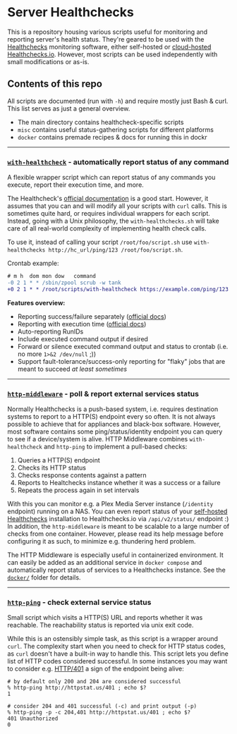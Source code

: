 # Server Healthchecks

This is a repository housing various scripts useful for monitoring and reporting server's health status. They're geared 
to be used with the [Healthchecks](https://github.com/healthchecks/healthchecks) monitoring software, either self-hosted
or [cloud-hosted Healthchecks.io](https://healthchecks.io). However, most scripts can be used independently with small
modifications or as-is.

## Contents of this repo
All scripts are documented (run with `-h`) and require mostly just Bash & curl. This list serves as just a general 
overview.

- The main directory contains healthcheck-specific scripts
- `misc` contains useful status-gathering scripts for different platforms
- `docker` contains premade recipes & docs for running this in dockr

---

### [`with-healthcheck`](with-healthcheck.sh) - automatically report status of any command
A flexible wrapper script which can report status of any commands you execute, report their execution time, and more.

The Healthcheck's [official documentation](https://healthchecks.io/docs/bash/) is a good start. However, it assumes that
you can and will modify all your scripts with `curl` calls. This is sometimes quite hard, or requires individual 
wrappers for each script. Instead, going with a Unix philosophy, the `with-healthchecks.sh` will take care of all 
real-world complexity of implementing health check calls. 

To use it, instead of calling your script `/root/foo/script.sh` use `with-healthchecks http://hc_url/ping/123 /root/foo/script.sh`.

Crontab example:
```diff
# m h  dom mon dow   command
-0 2 1 * * /sbin/zpool scrub -w tank
+0 2 1 * * /root/scripts/with-healthcheck https://example.com/ping/123 /sbin/zpool scrub -w tank
```

**Features overview:**
 - Reporting success/failure separately ([official docs](https://healthchecks.io/docs/signaling_failures/))
 - Reporting with execution time ([official docs](https://healthchecks.io/docs/measuring_script_run_time/))
 - Auto-reporting RunIDs
 - Include executed command output if desired 
 - Forward or silence executed command output and status to crontab (i.e. no more `1>&2 /dev/null` ;))
 - Support fault-tolerance/success-only reporting for "flaky" jobs that are meant to succeed *at least sometimes*  

---

### [`http-middleware`](http-middleware.sh) - poll & report external services status
Normally Healthchecks is a push-based system, i.e. requires destination systems to report to a HTTP(S) endpoint every
so often. It is not always possible to achieve that for appliances and black-box software. However, most software 
contains some ping/status/identity endpoint you can query to see if a device/system is alive. HTTP Middleware combines
`with-healthcheck` and `http-ping` to implement a pull-based checks:

1. Queries a HTTP(S) endpoint
2. Checks its HTTP status
3. Checks response contents against a pattern
4. Reports to Healtchecks instance whether it was a success or a failure
5. Repeats the process again in set intervals

With this you can monitor e.g. a Plex Media Server instance (`/identity` endpoint) running on a NAS. You can even report 
status of your [self-hosted Healthchecks](https://github.com/healthchecks/healthchecks) installation to Healthchecks.io
via `/api/v2/status/` endpoint :) In addition, the `http-middleware` is meant to be scalable to a large number of checks
from one container. However, please read its help message before configuring it as such, to minimize e.g. thundering
herd problem.

The HTTP Middleware is especially useful in containerized environment. It can easily be added as an additional service
in `docker compose` and automatically report status of services to a Healthchecks instance. See the [`docker/`](docker/) 
folder for details.

---

### [`http-ping`](http-ping.sh) - check external service status
Small script which visits a HTTP(S) URL and reports whether it was reachable. The reachability status is reported via
unix exit code. 

While this is an ostensibly simple task, as this script is a wrapper around `curl`. The complexity start
when you need to check for HTTP status codes, as `curl` doesn't have a built-in way to handle this. This script lets you
define list of HTTP codes considered successful. In some instances you may want to consider e.g. [HTTP/401](https://developer.mozilla.org/en-US/docs/Web/HTTP/Status/401)
a sign of the endpoint being alive:

```
# by default only 200 and 204 are considered successful
% http-ping http://httpstat.us/401 ; echo $?
1

# consider 204 and 401 successful (-c) and print output (-p)
% http-ping -p -c 204,401 http://httpstat.us/401 ; echo $?
401 Unauthorized
0
```
